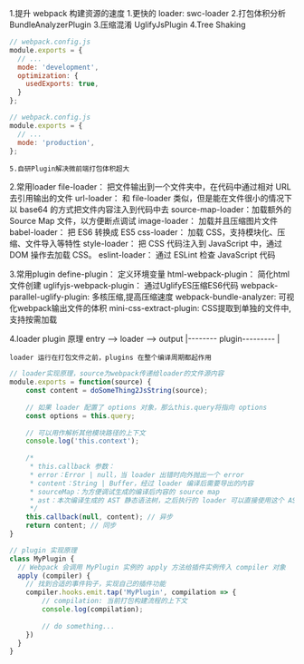 1.提升 webpack 构建资源的速度
    1.更快的 loader: swc-loader
    2.打包体积分析  BundleAnalyzerPlugin
    3.压缩混淆  UglifyJsPlugin
    4.Tree Shaking
```js
// webpack.config.js
module.exports = {
  // ...
  mode: 'development',
  optimization: {
    usedExports: true,
  }
};

// webpack.config.js
module.exports = {
  // ...
  mode: 'production',
};
```
    5.自研Plugin解决微前端打包体积超大

2.常用loader
    file-loader：      把文件输出到一个文件夹中，在代码中通过相对 URL 去引用输出的文件
    url-loader：       和 file-loader 类似，但是能在文件很小的情况下以 base64 的方式把文件内容注入到代码中去
    source-map-loader：加载额外的 Source Map 文件，以方便断点调试
    image-loader：     加载并且压缩图片文件
    babel-loader：     把 ES6 转换成 ES5
    css-loader：       加载 CSS，支持模块化、压缩、文件导入等特性
    style-loader：     把 CSS 代码注入到 JavaScript 中，通过 DOM 操作去加载 CSS。
    eslint-loader：    通过 ESLint 检查 JavaScript 代码

3.常用plugin
    define-plugin：                 定义环境变量
    html-webpack-plugin：           简化html文件创建
    uglifyjs-webpack-plugin：       通过UglifyES压缩ES6代码
    webpack-parallel-uglify-plugin: 多核压缩,提高压缩速度
    webpack-bundle-analyzer:        可视化webpack输出文件的体积
    mini-css-extract-plugin:        CSS提取到单独的文件中,支持按需加载

4.loader plugin 原理
    entry --> loader --> output
    |-------- plugin--------- |

    loader 运行在打包文件之前，plugins 在整个编译周期都起作用
```js
// loader实现原理，source为webpack传递给loader的文件源内容
module.exports = function(source) {
    const content = doSomeThing2JsString(source);
    
    // 如果 loader 配置了 options 对象，那么this.query将指向 options
    const options = this.query;
    
    // 可以用作解析其他模块路径的上下文
    console.log('this.context');
    
    /*
     * this.callback 参数：
     * error：Error | null，当 loader 出错时向外抛出一个 error
     * content：String | Buffer，经过 loader 编译后需要导出的内容
     * sourceMap：为方便调试生成的编译后内容的 source map
     * ast：本次编译生成的 AST 静态语法树，之后执行的 loader 可以直接使用这个 AST，进而省去重复生成 AST 的过程
     */
    this.callback(null, content); // 异步
    return content; // 同步
}
```
```js
// plugin 实现原理
class MyPlugin {
  // Webpack 会调用 MyPlugin 实例的 apply 方法给插件实例传入 compiler 对象
  apply (compiler) {
    // 找到合适的事件钩子，实现自己的插件功能
    compiler.hooks.emit.tap('MyPlugin', compilation => {
        // compilation: 当前打包构建流程的上下文
        console.log(compilation);
        
        // do something...
    })
  }
}
```
